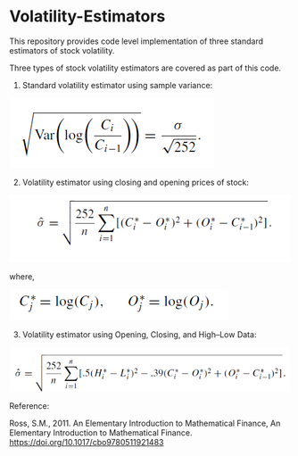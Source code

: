 # Volatility-Estimators
This repository provides code level implementation of three standard estimators of stock volatility.

Three types of stock volatility estimators are covered as part of this code. 

1. Standard volatility estimator using sample variance: 

![Alt text](Images/Estimator1.PNG?raw=true "Title")

2. Volatility estimator using closing and opening prices of stock: 

![Alt text](Images/Estimator2_2.PNG?raw=true "Title")

where, 

![Alt text](Images/Estimator2_1.PNG?raw=true "Title")

3. Volatility estimator using Opening, Closing, and High–Low Data:

![Alt text](Images/Estimator3.PNG?raw=true "Title")


Reference: 

Ross, S.M., 2011. An Elementary Introduction to Mathematical Finance, An Elementary Introduction to Mathematical Finance. https://doi.org/10.1017/cbo9780511921483



